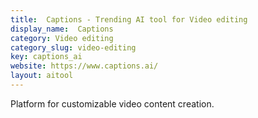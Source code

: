 ```yaml
---
title:  Captions - Trending AI tool for Video editing
display_name:  Captions
category: Video editing
category_slug: video-editing
key: captions_ai
website: https://www.captions.ai/
layout: aitool
---
```


Platform for customizable video content creation.
